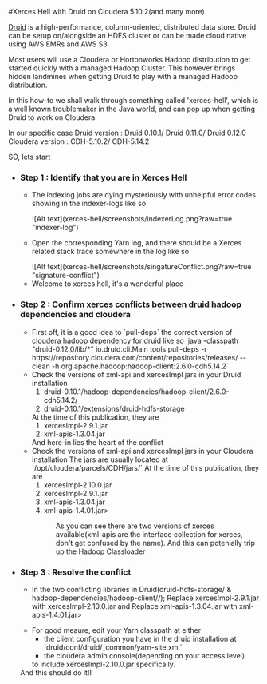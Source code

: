 #Xerces Hell with Druid on Cloudera 5.10.2(and many more)

<p>
<a href="http://druid.io/">Druid</a> is a high-performance, column-oriented, distributed data store.
Druid can be setup on/alongside an HDFS cluster or can be made cloud native using AWS EMRs and AWS S3.

Most users will use a Cloudera or Hortonworks Hadoop distribution to get started quickly with a managed Hadoop Cluster.
This however brings hidden landmines when getting Druid to play with a managed Hadoop distribution.

In this how-to we shall walk through something called 'xerces-hell', which is a well known troublemaker
in the Java world, and can pop up when getting Druid to work on Cloudera.

In our specific case
Druid version : Druid 0.10.1/ Druid 0.11.0/ Druid 0.12.0
Cloudera version : CDH-5.10.2/ CDH-5.14.2

SO, lets start
</p>

<ul>
  <li>
      <h3>Step 1 : Identify that you are in Xerces Hell</h3>
          <ul>
              <li>
                <p>The indexing jobs are dying mysteriously with unhelpful error codes showing in the indexer-logs like so</p>
                ![Alt text](xerces-hell/screenshots/indexerLog.png?raw=true "indexer-log")
              </li>
              <li>
                <p>Open the corresponding Yarn log, and there should be a Xerces related stack trace somewhere in the log like so</p>
                ![Alt text](xerces-hell/screenshots/singatureConflict.png?raw=true "signature-conflict")
              </li>
              <li>
                Welcome to xerces hell, it's a wonderful place
              </li>
          </ul>
  </li>
  <li>
      <h3>Step 2 : Confirm xerces conflicts between druid hadoop dependencies and cloudera</h3>
          <ul>
              <li>
                First off, it is a good idea to `pull-deps` the correct version of cloudera hadoop dependency for druid like so
                            `java -classpath "druid-0.12.0/lib/*" io.druid.cli.Main tools pull-deps -r https://repository.cloudera.com/content/repositories/releases/ --clean -h org.apache.hadoop:hadoop-client:2.6.0-cdh5.14.2`
              </li>
              <li>
                Check the versions of xml-api and xercesImpl jars in your Druid installation
                 <ol>
                    <li>druid-0.10.1/hadoop-dependencies/hadoop-client/2.6.0-cdh5.14.2/</li>
                    <li>druid-0.10.1/extensions/druid-hdfs-storage</li>
                 </ol>
                 At the time of this publication, they are 
                  <ol>
                    <li>xercesImpl-2.9.1.jar</li>
                    <li>xml-apis-1.3.04.jar</li>
                  </ol>
                 And here-in lies the heart of the conflict 
              </li>
              <li>
                Check the versions of xml-api and xercesImpl jars in your Cloudera installation
                The jars are usually located at `/opt/cloudera/parcels/CDH/jars/`
                At the time of this publication, they are
                <ol>
                  <li>xercesImpl-2.10.0.jar</li>
                  <li>xercesImpl-2.9.1.jar</li>
                  <li>xml-apis-1.3.04.jar</li>
                  <li>xml-apis-1.4.01.jar></li>
                <ol>
                As you can see there are two versions of xerces available(xml-apis are the interface collection for xerces, don't get confused by the name).
                And this can potenially trip up the Hadoop Classloader
              </li>
          </ul>
  </li>
  <li>
    <h3>Step 3 : Resolve the conflict</h3>
    <ul>
      <li>
          <p>
          In the two conflicting libraries in Druid(druid-hdfs-storage/ & hadoop-dependencies/hadoop-client/<version>/);
          Replace xercesImpl-2.9.1.jar with xercesImpl-2.10.0.jar
          and
          Replace xml-apis-1.3.04.jar with xml-apis-1.4.01.jar>
          </p>
      </li>
      <li>
          For good meaure, edit your Yarn classpath at either 
          <ul>
            <li>the client configuration you have in the druid installation at `druid/conf/druid/_common/yarn-site.xml`</li>
            <li>the cloudera admin console(depending on your access level)</li>
          </ul> 
          to include xercesImpl-2.10.0.jar specifically.  
      </li>
   </ul>
   And this should do it!!
  </li>
</ul>

